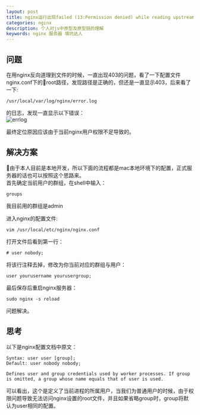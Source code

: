 ```yaml
---
layout: post
title: nginx运行出现failed (13:Permission denied) while reading upstream
categories: nginx
description: 个人对js中原型及原型链的理解
keywords: nginx 服务器 填坑达人
---
```


## 问题 
在用nginx反向道理到文件的时候，一直出现403的问题，看了一下配置文件nginx.conf下的root路径，发现路径是正确的，但还是一直显示403，后来看了一下:
```
/usr/local/var/log/nginx/error.log
``` 
的日志，发现一直显示以下错误：  
![errlog](http://binzhome.com/assets/images/others/log.jpg)

最终定位原因应该由于当前nginx用户权限不足导致的。 

## 解决方案  

由于本人目前是本地开发，所以下面的流程都是mac本地环境下的配置，正式服务器的话也可以按照这个思路来。  
首先确定当前用户的群组，在shell中输入：  
```
groups
``` 
我目前用的群组是admin

进入nginx的配置文件:  
```
vim /usr/local/etc/nginx/nginx.conf
``` 

打开文件后看到第一行：
```
# user nobody;
```
将该行注释去掉，修改为你当前对应的群组与用户：
```
user yourusername yourusergroup;
```
最后保存后重启nginx服务器：
```
sudo nginx -s reload
```
问题解决。

## 思考 
以下是nginx配置文档中原文：
```
Syntax:	user user [group];
Default: user nobody nobody;

Defines user and group credentials used by worker processes. If group is omitted, a group whose name equals that of user is used.
```
可以看出，这个是定义了当前进程的所属用户，当我们为普通用户的时候，由于权限问题导致无法访问nginx设置的root文件，并且如果省略group时，group将默认为user相同的配置。